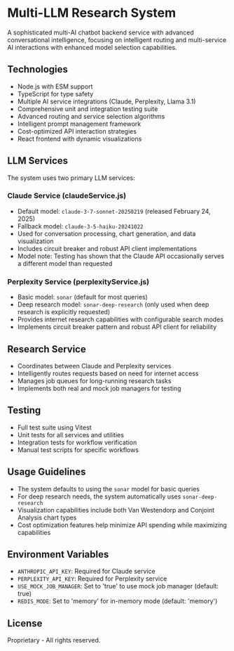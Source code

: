 # Multi-LLM Research System

A sophisticated multi-AI chatbot backend service with advanced conversational intelligence, focusing on intelligent routing and multi-service AI interactions with enhanced model selection capabilities.

## Technologies

- Node.js with ESM support
- TypeScript for type safety
- Multiple AI service integrations (Claude, Perplexity, Llama 3.1)
- Comprehensive unit and integration testing suite
- Advanced routing and service selection algorithms
- Intelligent prompt management framework
- Cost-optimized API interaction strategies
- React frontend with dynamic visualizations

## LLM Services

The system uses two primary LLM services:

### Claude Service (claudeService.js)

- Default model: `claude-3-7-sonnet-20250219` (released February 24, 2025)
- Fallback model: `claude-3-5-haiku-20241022`
- Used for conversation processing, chart generation, and data visualization
- Includes circuit breaker and robust API client implementations
- Model note: Testing has shown that the Claude API occasionally serves a different model than requested

### Perplexity Service (perplexityService.js)

- Basic model: `sonar` (default for most queries)
- Deep research model: `sonar-deep-research` (only used when deep research is explicitly requested)
- Provides internet research capabilities with configurable search modes
- Implements circuit breaker pattern and robust API client for reliability

## Research Service

- Coordinates between Claude and Perplexity services
- Intelligently routes requests based on need for internet access
- Manages job queues for long-running research tasks
- Implements both real and mock job managers for testing

## Testing

- Full test suite using Vitest
- Unit tests for all services and utilities
- Integration tests for workflow verification
- Manual test scripts for specific workflows

## Usage Guidelines

- The system defaults to using the `sonar` model for basic queries
- For deep research needs, the system automatically uses `sonar-deep-research`
- Visualization capabilities include both Van Westendorp and Conjoint Analysis chart types
- Cost optimization features help minimize API spending while maximizing capabilities

## Environment Variables

- `ANTHROPIC_API_KEY`: Required for Claude service
- `PERPLEXITY_API_KEY`: Required for Perplexity service
- `USE_MOCK_JOB_MANAGER`: Set to 'true' to use mock job manager (default: true)
- `REDIS_MODE`: Set to 'memory' for in-memory mode (default: 'memory')

## License

Proprietary - All rights reserved.